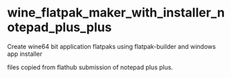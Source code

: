 # wine_flatpak_maker_with_installer_notepad_plus_plus
Create wine64 bit application flatpaks using flatpak-builder and windows app installer

files copied from flathub submission of notepad plus plus.
